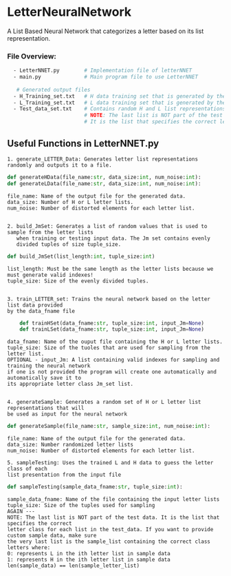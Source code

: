 # LetterNeuralNetwork
A List Based Neural Network that categorizes a letter based on its list representation.
### File Overview:
```bash
  - LetterNNET.py        # Implementation file of letterNNET
  - main.py              # Main program file to use LetterNNET
   
   # Generated output files
  - H_Training_set.txt   # H data training set that is generated by the program
  - L_Training_set.txt   # L data training set that is generated by the program
  - Test_data_set.txt    # Contains random H and L list representations for program testing
                         # NOTE: The last list is NOT part of the test data.
                         # It is the list that specifies the correct letter class for each list in the test_data
 ```

## Useful Functions in LetterNNET.py


    1. generate_LETTER_Data: Generates letter list representations randomly and outputs it to a file.
```Python
def generateHData(file_name:str, data_size:int, num_noise:int):
def generateLData(file_name:str, data_size:int, num_noise:int):
```
    file_name: Name of the output file for the generated data.
    data_size: Number of H or L letter lists.
    num_noise: Number of distorted elements for each letter list. 
    
    
    2. build_JmSet: Generates a list of random values that is used to sample from the letter lists 
       when training or testing input data. The Jm set contains evenly 
       divided tuples of size tuple_size.
```Python
def build_JmSet(list_length:int, tuple_size:int)
```
    list_length: Must be the same length as the letter lists because we must generate valid indexes!
    tuple_size: Size of the evenly divided tuples.
    
    
    3. train_LETTER_set: Trains the neural network based on the letter list data provided
    by the data_fname file
```Python
    def trainHSet(data_fname:str, tuple_size:int, input_Jm=None)
    def trainLSet(data_fname:str, tuple_size:int, input_Jm=None)
```
    data_fname: Name of the ouput file containing the H or L letter lists.
    tuple_size: Size of the tuoles that are used for sampling from the letter list.
    OPTIONAL - input_Jm: A list containing valid indexes for sampling and training the neural network
    if one is not provided the program will create one automatically and automatically save it to 
    its appropriate letter class Jm_set list. 
    
    
    4. generateSample: Generates a random set of H or L letter list representations that will 
    be used as input for the neural network
```Python
def generateSample(file_name:str, sample_size:int, num_noise:int):
```
    file_name: Name of the output file for the generated data.
    data_size: Number randomized letter lists
    num_noise: Number of distorted elements for each letter list. 
    
    5. sampleTesting: Uses the trained L and H data to guess the letter class of each
    list presentation from the input file
```Python
def sampleTesting(sample_data_fname:str, tuple_size:int):
```
    sample_data_fname: Name of the file containing the input letter lists
    tuple_size: Size of the tuples used for sampling
    AGAIN ---
    NOTE: The last list is NOT part of the test data. It is the list that specifies the correct 
    letter class for each list in the test_data. If you want to provide custom sample data, make sure 
    the very last list is the sample_list containing the correct class letters where:
    0: represents L in the ith letter list in sample data 
    1: represents H in the ith letter list in sample data 
    len(sample_data) == len(sample_letter_list)
